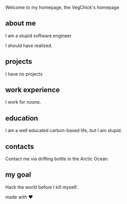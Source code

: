 Welcome to my homepage, the VegChick's homepage

## about me

I am a stupid software engineer.

I should have realized.

## projects

I have no projects

## work experience

I work for noone.

## education

I am a well educated carbon-based life, but I am stupid.

## contacts

Contact me via drifting bottle in the Arctic Ocean.

## my goal

Hack the world before I kill myself.



made with ♥
